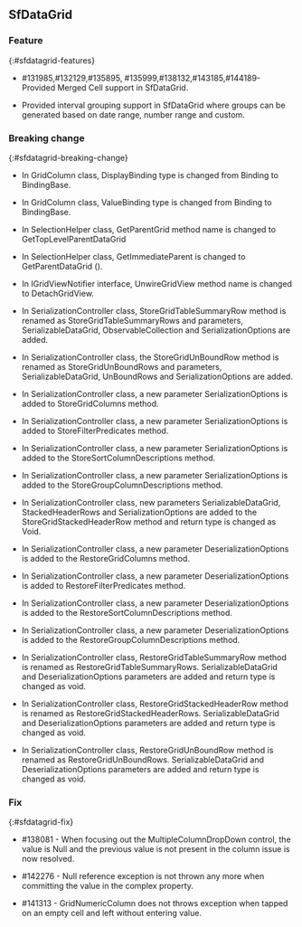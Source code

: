 ## SfDataGrid

### Feature
{:#sfdatagrid-features}

* \#131985,\#132129,\#135895, \#135999,\#138132,\#143185,\#144189-Provided Merged Cell support in SfDataGrid.

* Provided interval grouping support in SfDataGrid where groups can be generated based on date range, number range and custom.

### Breaking change
{:#sfdatagrid-breaking-change}

* In GridColumn class, DisplayBinding type is changed from Binding to BindingBase.

* In GridColumn class, ValueBinding type is changed from Binding to BindingBase.

* In SelectionHelper class, GetParentGrid method name is changed to GetTopLevelParentDataGrid

* In SelectionHelper class, GetImmediateParent is changed to GetParentDataGrid ().

* In IGridViewNotifier interface, UnwireGridView method name is changed to DetachGridView.

* In SerializationController class, StoreGridTableSummaryRow method is renamed as StoreGridTableSummaryRows and parameters, SerializableDataGrid, ObservableCollection<GridSummaryRow> and SerializationOptions are added.

* In SerializationController class, the StoreGridUnBoundRow method is renamed as StoreGridUnBoundRows and parameters, SerializableDataGrid, UnBoundRows and SerializationOptions are added.

* In SerializationController class, a new parameter SerializationOptions is added to StoreGridColumns method.

* In SerializationController class, a new parameter SerializationOptions is added to StoreFilterPredicates method.

* In SerializationController class, a new parameter SerializationOptions is added to the StoreSortColumnDescriptions method.

* In SerializationController class, a new parameter SerializationOptions is added to the StoreGroupColumnDescriptions method.

* In SerializationController class, new parameters SerializableDataGrid, StackedHeaderRows and SerializationOptions are added to the StoreGridStackedHeaderRow method and return type is changed as Void.

* In SerializationController class, a new parameter DeserializationOptions is added to the RestoreGridColumns method.

* In SerializationController class, a new parameter DeserializationOptions is added to RestoreFilterPredicates method.

* In SerializationController class, a new parameter DeserializationOptions is added to the RestoreSortColumnDescriptions method.

* In SerializationController class, a new parameter DeserializationOptions is added to the RestoreGroupColumnDescriptions method.

* In SerializationController class, RestoreGridTableSummaryRow method is renamed as RestoreGridTableSummaryRows. SerializableDataGrid and DeserializationOptions parameters are added and return type is changed as void.

* In SerializationController class, RestoreGridStackedHeaderRow method is renamed as RestoreGridStackedHeaderRows. SerializableDataGrid and DeserializationOptions parameters are added and return type is changed as void.

* In SerializationController class, RestoreGridUnBoundRow method is renamed as RestoreGridUnBoundRows. SerializableDataGrid and DeserializationOptions parameters are added and return type is changed as void.

### Fix
{:#sfdatagrid-fix}

* \#138081 - When focusing out the MultipleColumnDropDown control, the value is Null and the previous value is not present in the column issue is now resolved.

* \#142276 - Null reference exception is not thrown any more when committing the value in the complex property.

* \#141313 - GridNumericColumn does not throws exception when tapped on an empty cell and left without entering value.
